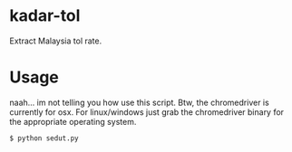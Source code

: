 # kadar-tol
Extract Malaysia tol rate.

# Usage

naah... im not telling you how use this script. Btw, the chromedriver is currently for osx. For linux/windows just grab the chromedriver binary for the appropriate operating system.

``$ python sedut.py``
